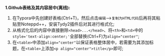 **1.Github表格及其内容居中(离线):**

1. 在Typora中先创建好表格(Ctrl+T)，然后点击`编辑`-->`复制为HTML代码`后再将其粘贴至Noteppd++，安装Tydy2插件后对其进行格式化;
2. 从格式化后的内容中直接删除`<head>...</head>`、将`<th>`和`<td>`中的`style='text-align:center;'`全部替换(Ctrl+F)为`align="center"`;
3. 在`<table>`中添加`align="center"`以保证表格整体居中，若需要为其添加标题，在`<table>`上添加`<p align="center">title</p>`即可;
